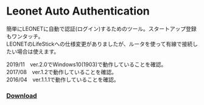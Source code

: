 # Leonet Auto Authentication
簡単にLEONETに自動で認証(ログイン)するためのツール。スタートアップ登録もワンタッチ。  
LEONETのLifeStickへの仕様変更がありましたが、ルータを使って有線で接続したい場合は使えます。

2019/11　ver.2.0でWindows10(1903)で動作していることを確認。  
2017/08　ver.1.2で動作していることを確認。  
2016/04　ver.1.1.1で動作していることを確認。     

### [Download](https://github.com/finalstream/LeonetAutoAuthentication/releases/latest)
